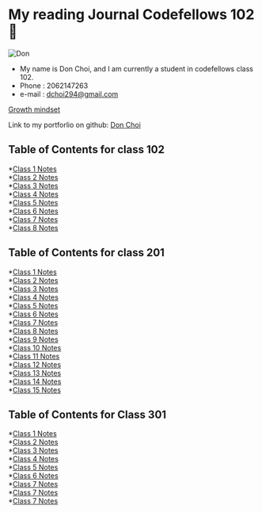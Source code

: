# My reading Journal Codefellows 102 🙂

![Don](https://user-images.githubusercontent.com/113468027/191122787-16e3244e-83f9-4495-8137-c635e4d5ba04.jpg)

- My name is Don Choi, and I am currently a student in codefellows class 102.
- Phone : 2062147263
- e-mail : dchoi294@gmail.com

[Growth mindset](growthmindset.md)

Link to my portforlio on github: [Don Choi](https://github.com/dchoi294)

## Table of Contents for class 102

*[Class 1 Notes](102/class1.md)  
*[Class 2 Notes](102/class2.md)  
*[Class 3 Notes](102/class3.md)  
*[Class 4 Notes](102/class4.md)  
*[Class 5 Notes](102/class5.md)  
*[Class 6 Notes](102/class6.md)  
*[Class 7 Notes](102/class7.md)  
*[Class 8 Notes](102/class8.md)  

## Table of Contents for class 201

*[Class 1 Notes](201/class1/readings.md)  
*[Class 2 Notes](201/class2/readings.md)  
*[Class 3 Notes](201/class3/readings.md)  
*[Class 4 Notes](201/class4/readings.md)  
*[Class 5 Notes](201/class5/readings.md)  
*[Class 6 Notes](201/class6/readings.md)  
*[Class 7 Notes](201/class7/readings.md)  
*[Class 8 Notes](201/class8/readings.md)  
*[Class 9 Notes](201/class9/readings.md)  
*[Class 10 Notes](201/class10/readings.md)  
*[Class 11 Notes](201/class11/readings.md)  
*[Class 12 Notes](201/class12/readings.md)  
*[Class 13 Notes](201/class13/readings.md)  
*[Class 14 Notes](201/class14/readings.md)  
*[Class 15 Notes](201/class15/readings.md)  

## Table of Contents for Class 301

*[Class 1 Notes](301/class1.md)  
*[Class 2 Notes](301/class2.md)  
*[Class 3 Notes](301/class3.md)  
*[Class 4 Notes](301/class4.md)  
*[Class 5 Notes](301/class5.md)  
*[Class 6 Notes](301/class6.md)  
*[Class 7 Notes](301/class7.md)  
*[Class 7 Notes](301/class8.md)  
*[Class 7 Notes](301/class8.md)  
